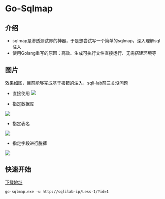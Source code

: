 # Go-Sqlmap

## 介绍

- sqlmap是渗透测试界的神器，于是想尝试写一个简单的sqlmap，深入理解sql注入
- 使用Golang重写的原因：高效、生成可执行文件直接运行、无需搭建环境等

## 图片

效果如图，目前能够完成基于报错的注入，sqli-lab前三关没问题

- 直接使用
![](https://raw.githubusercontent.com/EmYiQing/go-sqlmap/master/img/01.png)
  
- 指定数据库

![](https://raw.githubusercontent.com/EmYiQing/go-sqlmap/master/img/02.png)

- 指定表名

![](https://raw.githubusercontent.com/EmYiQing/go-sqlmap/master/img/03.png)

- 指定字段进行脱裤

![](https://raw.githubusercontent.com/EmYiQing/go-sqlmap/master/img/04.png)

## 快速开始

[下载地址](https://github.com/EmYiQing/go-sqlmap/releases)

```shell
go-sqlmap.exe -u http://sqlilab-ip/Less-1/?id=1
```


